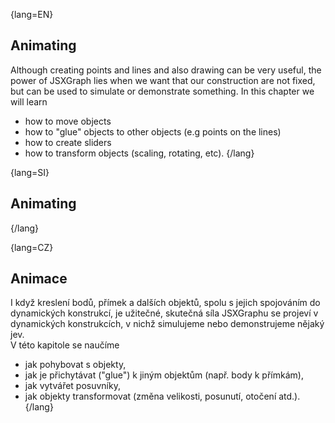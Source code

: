 {lang=EN}
## Animating

Although creating points and lines and also drawing can be very useful, the power of JSXGraph lies when we want that 
our construction are not fixed, but can be used to simulate or demonstrate something. 
In this chapter we will learn 
* how to move objects
* how to "glue" objects to other objects (e.g points on the lines)
* how to create sliders
* how to transform objects (scaling, rotating, etc).
{/lang}

{lang=SI}
## Animating
{/lang}

{lang=CZ}
## Animace

I když kreslení bodů, přímek a dalších objektů, spolu s jejich spojováním do dynamických konstrukcí, je užitečné, skutečná síla
JSXGraphu se projeví v dynamických konstrukcích, v nichž simulujeme nebo demonstrujeme nějaký jev.   
V této kapitole se naučíme 
* jak pohybovat s objekty,
* jak je přichytávat ("glue") k jiným objektům (např. body k přímkám),
* jak vytvářet posuvníky, 
* jak objekty transformovat (změna velikosti, posunutí, otočení atd.).
{/lang}
